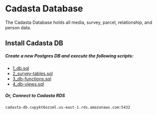 # Cadasta Database
The Cadasta Database holds all media, survey, parcel, relationship, and person data.

## Install Cadasta DB

##### Create a new Postgres DB and execute the following scripts:

* [1_db.sql](sql/1_db.sql)
* [2_survey-tables.sql](sql/2_survey-tables.sql)
* [3_db-functions.sql](sql/3_db-functions.sql)
* [4_db-views.sql](sql/4_db-views.sql)

##### Or, Connect to Cadasta RDS

`cadasta-db.cupykt6ozsml.us-east-1.rds.amazonaws.com:5432`
